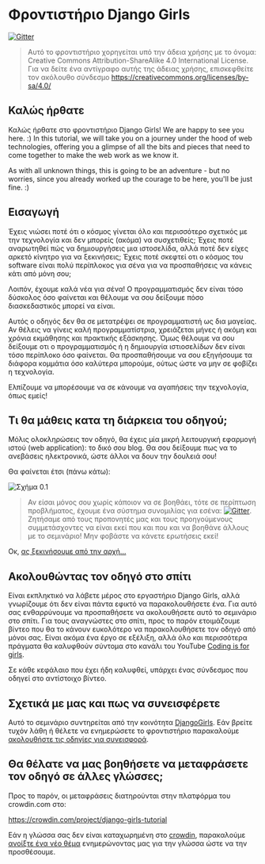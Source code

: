 # Φροντιστήριο Django Girls

[![Gitter](https://badges.gitter.im/DjangoGirls/tutorial.svg)](https://gitter.im/DjangoGirls/tutorial)

> Αυτό το φροντιστήριο χορηγείται υπό την άδεια χρήσης με το όνομα: Creative Commons Attribution-ShareAlike 4.0 International License. Για να δείτε ένα αντίγραφο αυτής της άδειας χρήσης, επισκεφθείτε τον ακόλουθο σύνδεσμο https://creativecommons.org/licenses/by-sa/4.0/

## Καλώς ήρθατε

Καλώς ήρθατε στο φροντιστήριο Django Girls! We are happy to see you here. :) In this tutorial, we will take you on a journey under the hood of web technologies, offering you a glimpse of all the bits and pieces that need to come together to make the web work as we know it.

As with all unknown things, this is going to be an adventure - but no worries, since you already worked up the courage to be here, you'll be just fine. :)

## Εισαγωγή

Έχεις νιώσει ποτέ ότι ο κόσμος γίνεται όλο και περισσότερο σχετικός με την τεχνολογία και δεν μπορείς (ακόμα) να συσχετιθείς; Έχεις ποτέ αναρωτηθεί πώς να δημιουργήσεις μια ιστοσελίδα, αλλά ποτέ δεν είχες αρκετό κίνητρο για να ξεκινήσεις; Έχεις ποτέ σκεφτεί οτι ο κόσμος του software είναι πολύ περίπλοκος για σένα για να προσπαθήσεις να κάνεις κάτι από μόνη σου;

Λοιπόν, έχουμε καλά νέα για σένα! Ο προγραμματισμός δεν είναι τόσο δύσκολος όσο φαίνεται και θέλουμε να σου δείξουμε πόσο διασκεδαστικός μπορεί να είναι.

Αυτός ο οδηγός δεν θα σε μετατρέψει σε προγραμματιστή ως δια μαγείας. Αν θέλεις να γίνεις καλή προγραμματίστρια, χρειάζεται μήνες ή ακόμη και χρόνια εκμάθησης και πρακτικής εξάσκησης. Όμως θέλουμε να σου δείξουμε οτι ο προγραμματισμός ή η δημιουργία ιστιοσελίδων δεν είναι τόσο περίπλοκο όσο φαίνεται. Θα προσπαθήσουμε να σου εξηγήσουμε τα διάφορα κομμάτια όσο καλύτερα μπορούμε, ούτως ώστε να μην σε φοβίζει η τεχνολογία.

Ελπίζουμε να μπορέσουμε να σε κάνουμε να αγαπήσεις την τεχνολογία, όπως εμείς!

## Τι θα μάθεις κατα τη διάρκεια του οδηγού;

Μόλις ολοκληρώσεις τον οδηγό, θα έχεις μία μικρή λειτουργική εφαρμογή ιστού (web application): το δικό σου blog. Θα σου δείξουμε πως να το ανεβάσεις ηλεκτρονικά, ώστε άλλοι να δουν την δουλειά σου!

Θα φαίνεται έτσι (πάνω κάτω):

![Σχήμα 0.1](images/application.png)

> Αν είσαι μόνος σου χωρίς κάποιον να σε βοηθάει, τότε σε περίπτωση προβλήματος, έχουμε ένα σύστημα συνομιλίας για εσένα: [![Gitter](https://badges.gitter.im/DjangoGirls/tutorial.svg)](https://gitter.im/DjangoGirls/tutorial). Ζητήσαμε από τους προπονητές μας και τους προηγούμενους συμμετάσχοντες να είναι εκεί που και που και να βοηθάνε άλλους με το σεμινάριο! Μην φοβάστε να κάνετε ερωτήσεις εκεί!

Οκ, [ ας ξεκινήσουμε από την αρχή...](./how_the_internet_works/README.md)

## Ακολουθώντας τον οδηγό στο σπίτι

Είναι εκπληκτικό να λάβετε μέρος στο εργαστήριο Django Girls, αλλά γνωρίζουμε ότι δεν είναι πάντα εφικτό να παρακολουθήσετε ένα. Για αυτό σας ενθαρρύνουμε να προσπαθήσετε να ακολουθήσετε αυτό το σεμινάριο στο σπίτι. Για τους αναγνώστες στο σπίτι, προς το παρόν ετοιμάζουμε βίντεο που θα το κάνουν ευκολότερο να παρακολουθήσετε τον οδηγό από μόνοι σας. Είναι ακόμα ένα έργο σε εξέλιξη, αλλά όλο και περισσότερα πράγματα θα καλυφθούν σύντομα στο κανάλι του YouTube [Coding is for girls](https://www.youtube.com/channel/UC0hNd2uW8jTR5K3KBzRuG2A/feed).

Σε κάθε κεφάλαιο που έχει ήδη καλυφθεί, υπάρχει ένας σύνδεσμος που οδηγεί στο αντίστοιχο βίντεο.

## Σχετικά με μας και πως να συνεισφέρετε

Αυτό το σεμινάριο συντηρείται από την κοινότητα [DjangoGirls](https://djangogirls.org/). Εάν βρείτε τυχόν λάθη ή θέλετε να ενημερώσετε το φροντιστήριο παρακαλούμε [ακολουθήστε τις οδηγίες για συνεισφορά](https://github.com/DjangoGirls/tutorial/blob/master/README.md).

## Θα θέλατε να μας βοηθήσετε να μεταφράσετε τον οδηγό σε άλλες γλώσσες;

Προς το παρόν, οι μεταφράσεις διατηρούνται στην πλατφόρμα του crowdin.com στο:

https://crowdin.com/project/django-girls-tutorial

Εάν η γλώσσα σας δεν είναι καταχωρημένη στο [crowdin](https://crowdin.com/), παρακαλούμε [ανοίξτε ένα νέο θέμα](https://github.com/DjangoGirls/tutorial/issues/new) ενημερώνοντας μας για την γλώσσα ώστε να την προσθέσουμε.